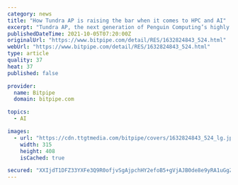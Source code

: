 ```yaml
---
category: news
title: "How Tundra AP is raising the bar when it comes to HPC and AI"
excerpt: "Tundra AP, the next generation of Penguin Computing’s highly dense Tundra supercomputing platform, combines the processing power of Intel Xeon Scalable 9200 series processors with Penguin’s Relion XO1122eAP server in an OCP form factor that delivers a high density of CPU cores per rack."
publishedDateTime: 2021-10-05T07:20:00Z
originalUrl: "https://www.bitpipe.com/detail/RES/1632824843_524.html"
webUrl: "https://www.bitpipe.com/detail/RES/1632824843_524.html"
type: article
quality: 37
heat: 37
published: false

provider:
  name: Bitpipe
  domain: bitpipe.com

topics:
  - AI

images:
  - url: "https://cdn.ttgtmedia.com/bitpipe/covers/1632824843_524_lg.jpg"
    width: 315
    height: 408
    isCached: true

secured: "XXIjdT1DFZ33YXFe3Q9R0ofjvSgAjpchHY2efoB5+gVjAJB0de8e9yRA1uGgZJP4vu9wtmXXtbzgSqi6npKfFAzSUADcSaITUuUkeHwdCLHcpMGwe9Mrkv6vFJQohWf9yCwYUL8u67Oo6+/EnPR7z0xayuxhFj6KULIqsvEBJ6h/XNZ4H/rXxDRdRwFCcV4U4W0lXYJVWRoMnnwzWysEAV43J3+E/zaPinCZrXgDO/UPDVv4bpGqU+xKFyFTGvu24bJoVOxnps5NEV/S6R/h0kIPlIGTwCCY4P0hjQSR1Ny7v9RJJX2Gv5H4ilsjNOjrU0kdR+WPQgCiRq2zk7dCAuzciVW4SgNaaFFrRwI8AZY=;Fs0wrzT6yr7ie340+Md2Gg=="
---
```


